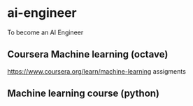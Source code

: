 # ai-engineer
To become an AI Engineer

## Coursera Machine learning (octave)
https://www.coursera.org/learn/machine-learning assigments

## Machine learning course (python)
